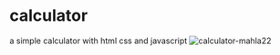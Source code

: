# calculator
a simple calculator with html css and javascript
![calculator-mahla22](https://github.com/mahla22/calculator/assets/115842700/0fc2397a-53fa-42dc-b235-23a8e0673dc3)
